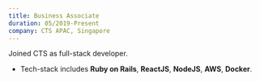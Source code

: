 ```yaml
---
title: Business Associate
duration: 05/2019-Present
company: CTS APAC, Singapore 
---
```


Joined CTS as full-stack developer.
- Tech-stack includes **Ruby on Rails**, **ReactJS**, **NodeJS**, **AWS**, **Docker**.
